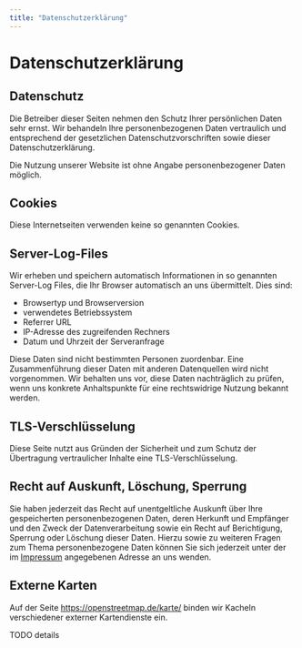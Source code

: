 ```yaml
---
title: "Datenschutzerklärung"
---
```


# Datenschutzerklärung

## Datenschutz

Die Betreiber dieser Seiten nehmen den Schutz Ihrer persönlichen Daten sehr
ernst. Wir behandeln Ihre personenbezogenen Daten vertraulich und entsprechend
der gesetzlichen Datenschutzvorschriften sowie dieser Datenschutzerklärung.

Die Nutzung unserer Website ist ohne Angabe personenbezogener Daten möglich.

## Cookies

Diese Internetseiten verwenden keine so genannten Cookies.

## Server-Log-Files

Wir erheben und speichern automatisch Informationen in so genannten Server-Log
Files, die Ihr Browser automatisch an uns übermittelt. Dies sind:

* Browsertyp und Browserversion
* verwendetes Betriebssystem
* Referrer URL
* IP-Adresse des zugreifenden Rechners
* Datum und Uhrzeit der Serveranfrage

Diese Daten sind nicht bestimmten Personen zuordenbar. Eine Zusammenführung
dieser Daten mit anderen Datenquellen wird nicht vorgenommen. Wir behalten uns
vor, diese Daten nachträglich zu prüfen, wenn uns konkrete Anhaltspunkte für
eine rechtswidrige Nutzung bekannt werden.

## TLS-Verschlüsselung

Diese Seite nutzt aus Gründen der Sicherheit und zum Schutz der Übertragung
vertraulicher Inhalte eine TLS-Verschlüsselung.

## Recht auf Auskunft, Löschung, Sperrung

Sie haben jederzeit das Recht auf unentgeltliche Auskunft über Ihre
gespeicherten personenbezogenen Daten, deren Herkunft und Empfänger und den
Zweck der Datenverarbeitung sowie ein Recht auf Berichtigung, Sperrung oder
Löschung dieser Daten. Hierzu sowie zu weiteren Fragen zum Thema
personenbezogene Daten können Sie sich jederzeit unter der im
[Impressum](/impressum/) angegebenen Adresse an uns wenden.

## Externe Karten

Auf der Seite https://openstreetmap.de/karte/ binden wir Kacheln verschiedener
externer Kartendienste ein.

TODO details

